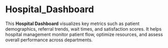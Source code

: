 # Hospital_Dashboard
This **Hospital Dashboard** visualizes key metrics such as patient demographics, referral trends, wait times, and satisfaction scores. It helps hospital management monitor patient flow, optimize resources, and assess overall performance across departments.
